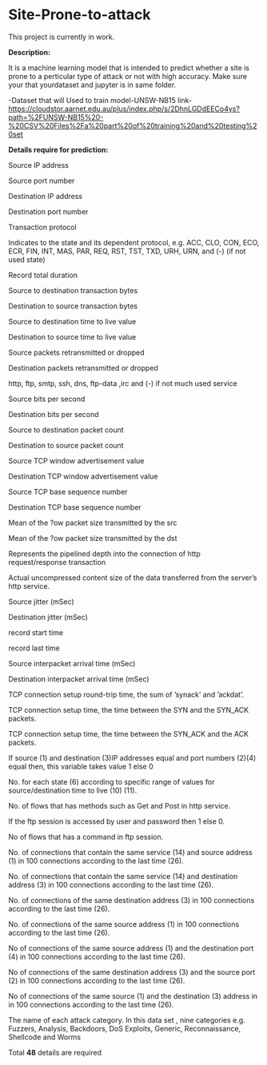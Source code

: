 # Site-Prone-to-attack
This project is currently in work. 

**Description:**


It is a machine learning model that is intended to predict whether a site is prone to a perticular type of attack or not with high accuracy.
Make sure your that yourdataset and jupyter is in same folder.

-Dataset that will Used to train model-UNSW-NB15 
link-https://cloudstor.aarnet.edu.au/plus/index.php/s/2DhnLGDdEECo4ys?path=%2FUNSW-NB15%20-%20CSV%20Files%2Fa%20part%20of%20training%20and%20testing%20set


**Details require for prediction:**

Source IP address


Source port number


Destination IP address


Destination port number


Transaction protocol


Indicates to the state and its dependent protocol, e.g. ACC, CLO, CON, ECO, ECR, FIN, INT, MAS, PAR, REQ, RST, TST, TXD, URH, URN, and (-) (if not used state)


Record total duration


Source to destination transaction bytes 


Destination to source transaction bytes


Source to destination time to live value 


Destination to source time to live value

Source packets retransmitted or dropped 


Destination packets retransmitted or dropped

http, ftp, smtp, ssh, dns, ftp-data ,irc  and (-) if not much used service

Source bits per second

Destination bits per second


Source to destination packet count 


Destination to source packet count


Source TCP window advertisement value


Destination TCP window advertisement value


Source TCP base sequence number


Destination TCP base sequence number


Mean of the ?ow packet size transmitted by the src 


Mean of the ?ow packet size transmitted by the dst 


Represents the pipelined depth into the connection of http request/response transaction


Actual uncompressed content size of the data transferred from the server’s http service.


Source jitter (mSec)


Destination jitter (mSec)

record start time


record last time


Source interpacket arrival time (mSec)


Destination interpacket arrival time (mSec)


TCP connection setup round-trip time, the sum of ’synack’ and ’ackdat’.


TCP connection setup time, the time between the SYN and the SYN_ACK packets.


TCP connection setup time, the time between the SYN_ACK and the ACK packets.


If source (1) and destination (3)IP addresses equal and port numbers (2)(4)  equal then, this variable takes value 1 else 0


No. for each state (6) according to specific range of values for source/destination time to live (10) (11).


No. of flows that has methods such as Get and Post in http service.


If the ftp session is accessed by user and password then 1 else 0. 


No of flows that has a command in ftp session.

No. of connections that contain the same service (14) and source address (1) in 100 connections according to the last time (26).


No. of connections that contain the same service (14) and destination address (3) in 100 connections according to the last time (26).


No. of connections of the same destination address (3) in 100 connections according to the last time (26).


No. of connections of the same source address (1) in 100 connections according to the last time (26).


No of connections of the same source address (1) and the destination port (4) in 100 connections according to the last time (26).


No of connections of the same destination address (3) and the source port (2) in 100 connections according to the last time (26).


No of connections of the same source (1) and the destination (3) address in in 100 connections according to the last time (26).

The name of each attack category. In this data set , nine categories e.g. Fuzzers, Analysis, Backdoors, DoS Exploits, Generic, Reconnaissance, Shellcode and Worms


Total **48** details are required 
